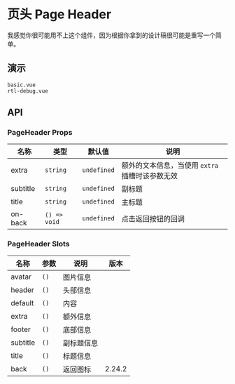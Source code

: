 <!--single-column-->

# 页头 Page Header

我感觉你很可能用不上这个组件，因为根据你拿到的设计稿很可能是重写一个简单。

## 演示

```demo
basic.vue
rtl-debug.vue
```

## API

### PageHeader Props

| 名称 | 类型 | 默认值 | 说明 |
| --- | --- | --- | --- |
| extra | `string` | `undefined` | 额外的文本信息，当使用 `extra` 插槽时该参数无效 |
| subtitle | `string` | `undefined` | 副标题 |
| title | `string` | `undefined` | 主标题 |
| on-back | `() => void` | `undefined` | 点击返回按钮的回调 |

### PageHeader Slots

| 名称     | 参数 | 说明       | 版本   |
| -------- | ---- | ---------- | ------ |
| avatar   | `()` | 图片信息   |        |
| header   | `()` | 头部信息   |        |
| default  | `()` | 内容       |        |
| extra    | `()` | 额外信息   |        |
| footer   | `()` | 底部信息   |        |
| subtitle | `()` | 副标题信息 |        |
| title    | `()` | 标题信息   |        |
| back     | `()` | 返回图标   | 2.24.2 |

